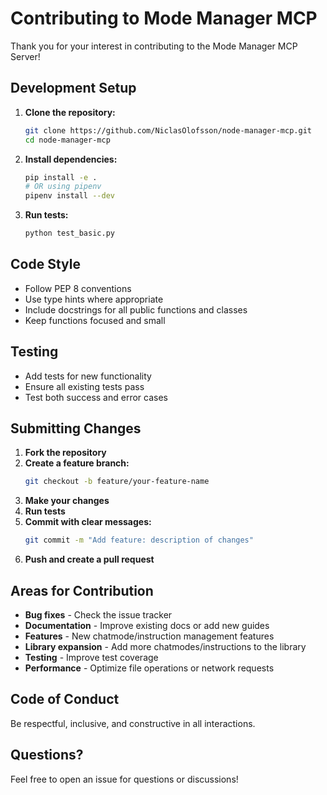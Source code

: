 # Contributing to Mode Manager MCP

Thank you for your interest in contributing to the Mode Manager MCP Server!

## Development Setup

1. **Clone the repository:**
   ```bash
   git clone https://github.com/NiclasOlofsson/node-manager-mcp.git
   cd node-manager-mcp
   ```

2. **Install dependencies:**
   ```bash
   pip install -e .
   # OR using pipenv
   pipenv install --dev
   ```

3. **Run tests:**
   ```bash
   python test_basic.py
   ```

## Code Style

- Follow PEP 8 conventions
- Use type hints where appropriate
- Include docstrings for all public functions and classes
- Keep functions focused and small

## Testing

- Add tests for new functionality
- Ensure all existing tests pass
- Test both success and error cases

## Submitting Changes

1. **Fork the repository**
2. **Create a feature branch:**
   ```bash
   git checkout -b feature/your-feature-name
   ```
3. **Make your changes**
4. **Run tests**
5. **Commit with clear messages:**
   ```bash
   git commit -m "Add feature: description of changes"
   ```
6. **Push and create a pull request**

## Areas for Contribution

- **Bug fixes** - Check the issue tracker
- **Documentation** - Improve existing docs or add new guides
- **Features** - New chatmode/instruction management features
- **Library expansion** - Add more chatmodes/instructions to the library
- **Testing** - Improve test coverage
- **Performance** - Optimize file operations or network requests

## Code of Conduct

Be respectful, inclusive, and constructive in all interactions.

## Questions?

Feel free to open an issue for questions or discussions!
